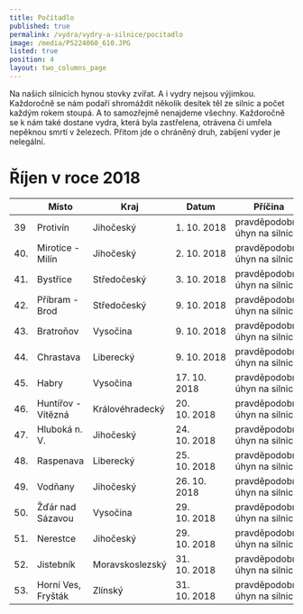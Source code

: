 ```yaml
---
title: Počítadlo
published: true
permalink: /vydra/vydry-a-silnice/pocitadlo
image: /media/P5224060_610.JPG
listed: true
position: 4
layout: two_columns_page
---
```

Na našich silnicích hynou stovky zvířat. A i vydry nejsou výjimkou.
Každoročně se nám podaří shromáždit několik desítek těl ze silnic
a počet každým rokem stoupá. A to samozřejmě nenajdeme
všechny. Každoročně se k nám také dostane vydra, která byla zastřelena,
otrávena či umřela nepěknou smrtí v železech. Přitom jde o chráněný
druh, zabíjení vyder je nelegální.

# Říjen v roce 2018

|     | Místo              | Kraj            | Datum        | Příčina                       |
| --- | ------------------ | --------------- | ------------ | ----------------------------- |
| 39  | Protivín           | Jihočeský       | 1. 10. 2018  | pravděpodobně úhyn na silnici |
| 40. | Mirotice - Milín   | Jihočeský       | 2. 10. 2018  | pravděpodobně úhyn na silnici |
| 41. | Bystřice           | Středočeský     | 3. 10. 2018  | pravděpodobně úhyn na silnici |
| 42. | Příbram - Brod     | Středočeský     | 9. 10. 2018  | pravděpodobně úhyn na silnici |
| 43. | Bratroňov          | Vysočina        | 9. 10. 2018  | pravděpodobně úhyn na silnici |
| 44. | Chrastava          | Liberecký       | 9. 10. 2018  | pravděpodobně úhyn na silnici |
| 45. | Habry              | Vysočina        | 17. 10. 2018 | pravděpodobně úhyn na silnici |
| 46. | Huntířov - Vítězná | Královéhradecký | 20. 10. 2018 | pravděpodobně úhyn na silnici |
| 47. | Hluboká n. V.      | Jihočeský       | 24. 10. 2018 | pravděpodobně úhyn na silnici |
| 48. | Raspenava          | Liberecký       | 25. 10. 2018 | pravděpodobně úhyn na silnici |
| 49. | Vodňany            | Jihočeský       | 26. 10. 2018 | pravděpodobně úhyn na silnici |
| 50. | Žďár nad Sázavou   | Vysočina        | 29. 10. 2018 | pravděpodobně úhyn na silnici |
| 51. | Nerestce           | Jihočeský       | 29. 10. 2018 | pravděpodobně úhyn na silnici |
| 52. | Jistebník          | Moravskoslezský | 31. 10. 2018 | pravděpodobně úhyn na silnici |
| 53. | Horní Ves, Fryšták | Zlínský         | 31. 10. 2018 | pravděpodobně úhyn na silnici |
